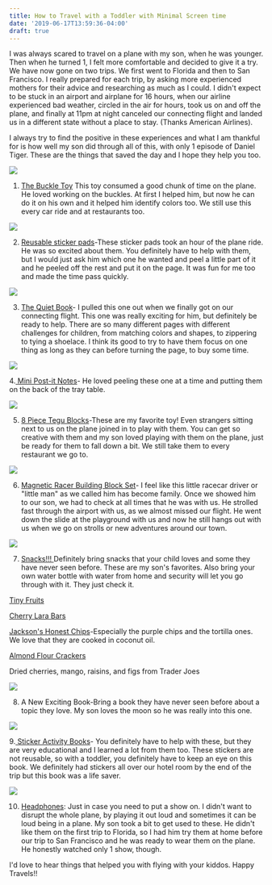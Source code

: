 ```yaml
---
title: How to Travel with a Toddler with Minimal Screen time
date: '2019-06-17T13:59:36-04:00'
draft: true
---
```

I was always scared to travel on a plane with my son, when he was younger. Then when he turned 1, I felt more comfortable and decided to give it a try. We have now gone on two trips. We first went to Florida and then to San Francisco. I really prepared for each trip, by asking more experienced mothers for their advice and researching as much as I could. I didn't expect to be stuck in an airport and airplane for 16 hours, when our airline experienced bad weather, circled in the air for hours, took us on and off the plane, and finally at 11pm at night canceled our connecting flight and landed us in a different state without a place to stay. (Thanks American Airlines).

I always try to find the positive in these experiences and what I am thankful for is how well my son did through all of this, with only 1 episode of Daniel Tiger. These are the things that saved the day and I hope they help you too.

<a href="https://www.amazon.com/Buckle-Toys-Bongo-Learning-Childrens/dp/B01D3WY1FQ/ref=as_li_ss_il?keywords=buckle+toy&qid=1560794957&s=gateway&sr=8-3&linkCode=li2&tag=lifepoints02-20&linkId=c30e1d6f796f2ecf78e5ea82524fa6d1" target="_blank"><img border="0" src="//ws-na.amazon-adsystem.com/widgets/q?_encoding=UTF8&ASIN=B01D3WY1FQ&Format=_SL160_&ID=AsinImage&MarketPlace=US&ServiceVersion=20070822&WS=1&tag=lifepoints02-20" ></a><img src="https://ir-na.amazon-adsystem.com/e/ir?t=lifepoints02-20&l=li2&o=1&a=B01D3WY1FQ" width="1" height="1" border="0" alt="" style="border:none !important; margin:0px !important;" />

1. [The Buckle Toy](https://amzn.to/2KXA1by) This toy consumed a good chunk of time on the plane. He loved working on the buckles. At first I helped him, but now he can do it on his own and it helped him identify colors too. We still use this every car ride and at restaurants too. 

<a href="https://www.amazon.com/Melissa-Doug-Reusable-Savanna-Sticker/dp/B01N0M7SP3/ref=as_li_ss_il?keywords=Melissa+and+Doug+stickers&pd_rd_i=B01N0M7SP3&pd_rd_r=5ed5a089-29d8-4755-bda3-106614a033b4&pd_rd_w=nV86N&pd_rd_wg=XMo9c&pf_rd_p=91b604bb-c371-4573-970f-bed68a552852&pf_rd_r=EJENHNH72PW10F3YAFP1&qid=1560795125&s=gateway&linkCode=li2&tag=lifepoints02-20&linkId=96e46abf02bb2f60bc91a16a5ad51a14" target="_blank"><img border="0" src="//ws-na.amazon-adsystem.com/widgets/q?_encoding=UTF8&ASIN=B01N0M7SP3&Format=_SL160_&ID=AsinImage&MarketPlace=US&ServiceVersion=20070822&WS=1&tag=lifepoints02-20" ></a><img src="https://ir-na.amazon-adsystem.com/e/ir?t=lifepoints02-20&l=li2&o=1&a=B01N0M7SP3" width="1" height="1" border="0" alt="" style="border:none !important; margin:0px !important;" />

2. [Reusable sticker pads](https://amzn.to/2ZsROvh)-These sticker pads took an hour of the plane ride. He was so excited about them. You definitely have to help with them, but I would just ask him which one he wanted and peel a little part of it and he peeled off the rest and put it on the page. It was fun for me too and made the time pass quickly.

<a href="https://www.amazon.com/deMoca-Toddlers-Activity-Quiet-Book/dp/B07F39DDMX/ref=as_li_ss_il?keywords=The+quiet+book+toy&qid=1560795305&s=gateway&sr=8-1-spons&psc=1&linkCode=li2&tag=lifepoints02-20&linkId=f313ed7cc5a86567630ff0553db23510" target="_blank"><img border="0" src="//ws-na.amazon-adsystem.com/widgets/q?_encoding=UTF8&ASIN=B07F39DDMX&Format=_SL160_&ID=AsinImage&MarketPlace=US&ServiceVersion=20070822&WS=1&tag=lifepoints02-20" ></a><img src="https://ir-na.amazon-adsystem.com/e/ir?t=lifepoints02-20&l=li2&o=1&a=B07F39DDMX" width="1" height="1" border="0" alt="" style="border:none !important; margin:0px !important;" />

3. [The Quiet Book](https://amzn.to/2RkKWxb)- I pulled this one out when we finally got on our connecting flight. This one was really exciting for him, but definitely be ready to help. There are so many different pages with different challenges for children, from matching colors and shapes, to zippering to tying a shoelace. I think its good to try to have them focus on one thing as long as they can before turning the page, to buy some time.

<a href="https://www.amazon.com/Post-Sticking-Janeiro-Collection-622-8SSAU/dp/B0058TWFWE/ref=as_li_ss_il?keywords=mini+post+it+notes&pd_rd_i=B0058TWFWE&pd_rd_r=f806255a-da16-4751-bb37-a17ea01f4316&pd_rd_w=tyQxV&pd_rd_wg=FyNwb&pf_rd_p=91b604bb-c371-4573-970f-bed68a552852&pf_rd_r=MD1EAG3883TDYWQ90T9C&qid=1560795508&s=gateway&linkCode=li2&tag=lifepoints02-20&linkId=edbf85e7c6a05876622510c1bafbc116" target="_blank"><img border="0" src="//ws-na.amazon-adsystem.com/widgets/q?_encoding=UTF8&ASIN=B0058TWFWE&Format=_SL160_&ID=AsinImage&MarketPlace=US&ServiceVersion=20070822&WS=1&tag=lifepoints02-20" ></a><img src="https://ir-na.amazon-adsystem.com/e/ir?t=lifepoints02-20&l=li2&o=1&a=B0058TWFWE" width="1" height="1" border="0" alt="" style="border:none !important; margin:0px !important;" />

4.[ Mini Post-it Notes](https://amzn.to/2RijcJI)- He loved peeling these one at a time and putting them on the back of the tray table.

<a href="https://www.amazon.com/Tegu-Piece-Pocket-Magnetic-Wooden/dp/B004WMCZGY/ref=as_li_ss_il?keywords=tegu+blocks&qid=1560795737&s=gateway&sr=8-3&linkCode=li2&tag=lifepoints02-20&linkId=24114a66bf95cab7fdd0a6e9fd19c08b" target="_blank"><img border="0" src="//ws-na.amazon-adsystem.com/widgets/q?_encoding=UTF8&ASIN=B004WMCZGY&Format=_SL160_&ID=AsinImage&MarketPlace=US&ServiceVersion=20070822&WS=1&tag=lifepoints02-20" ></a><img src="https://ir-na.amazon-adsystem.com/e/ir?t=lifepoints02-20&l=li2&o=1&a=B004WMCZGY" width="1" height="1" border="0" alt="" style="border:none !important; margin:0px !important;" />

5. [8 Piece Tegu Blocks](https://amzn.to/2Rli6gn)-These are my favorite toy! Even strangers sitting next to us on the plane joined in to play with them. You can get so creative with them and my son loved playing with them on the plane, just be ready for them to fall down a bit. We still take them to every restaurant we go to.

<a href="https://www.amazon.com/Tegu-Magnetic-Racer-Chord-Body/dp/B07BJL61XK/ref=as_li_ss_il?keywords=tegu+car&qid=1560795937&s=gateway&sr=8-1&linkCode=li2&tag=lifepoints02-20&linkId=eaa1b41dcac6b4a0655428879f9be134" target="_blank"><img border="0" src="//ws-na.amazon-adsystem.com/widgets/q?_encoding=UTF8&ASIN=B07BJL61XK&Format=_SL160_&ID=AsinImage&MarketPlace=US&ServiceVersion=20070822&WS=1&tag=lifepoints02-20" ></a><img src="https://ir-na.amazon-adsystem.com/e/ir?t=lifepoints02-20&l=li2&o=1&a=B07BJL61XK" width="1" height="1" border="0" alt="" style="border:none !important; margin:0px !important;" />

6. [Magnetic Racer Building Block Set](https://amzn.to/2XeMTkg)- I feel like this little racecar driver or "little man" as we called him has become family. Once we showed him to our son, we had to check at all times that he was with us. He strolled fast through the airport with us, as we almost missed our flight. He went down the slide at the playground with us and now he still hangs out with us when we go on strolls or new adventures around our town.

<a href="https://www.amazon.com/Little-Duck-Organics-Freeze-Dried/dp/B00XBOCGDQ/ref=as_li_ss_il?keywords=tiny+fruits&qid=1560796151&s=gateway&sr=8-1-spons&psc=1&linkCode=li2&tag=lifepoints02-20&linkId=00e0770129f03461af2244a6929b994a" target="_blank"><img border="0" src="//ws-na.amazon-adsystem.com/widgets/q?_encoding=UTF8&ASIN=B00XBOCGDQ&Format=_SL160_&ID=AsinImage&MarketPlace=US&ServiceVersion=20070822&WS=1&tag=lifepoints02-20" ></a><img src="https://ir-na.amazon-adsystem.com/e/ir?t=lifepoints02-20&l=li2&o=1&a=B00XBOCGDQ" width="1" height="1" border="0" alt="" style="border:none !important; margin:0px !important;" />

7. [Snacks!!! ](https://amzn.to/2KWhfS8)Definitely bring snacks that your child loves and some they have never seen before. These are my son's favorites. Also bring your own water bottle with water from home and security will let you go through with it. They just check it.

[Tiny Fruits](https://amzn.to/2KWhfS8)

[Cherry Lara Bars](https://amzn.to/2XmewrB)

[Jackson's Honest Chips](https://amzn.to/2XeTnQb)-Especially the purple chips and the tortilla ones. We love that they are cooked in coconut oil.

[Almond Flour Crackers](https://amzn.to/2XkfPqX)

Dried cherries, mango, raisins, and figs from Trader Joes

<a href="https://www.amazon.com/Took-Moon-Walk-Carolyn-Curtis/dp/1846862000/ref=as_li_ss_il?crid=3KWJA17ADMAQ7&keywords=i+took+the+moon+for+a+walk&qid=1560796676&s=gateway&sprefix=I+took+the+moon,aps,142&sr=8-1&linkCode=li2&tag=lifepoints02-20&linkId=2a6dfa0f5aea829d9f64bba7724c9fd5" target="_blank"><img border="0" src="//ws-na.amazon-adsystem.com/widgets/q?_encoding=UTF8&ASIN=1846862000&Format=_SL160_&ID=AsinImage&MarketPlace=US&ServiceVersion=20070822&WS=1&tag=lifepoints02-20" ></a><img src="https://ir-na.amazon-adsystem.com/e/ir?t=lifepoints02-20&l=li2&o=1&a=1846862000" width="1" height="1" border="0" alt="" style="border:none !important; margin:0px !important;" />

8. A New Exciting Book-Bring a book they have never seen before about a topic they love. My son loves the moon so he was really into this one.

<a href="https://www.amazon.com/Travel-Activity-Book-DK/dp/1465470263/ref=as_li_ss_il?keywords=travel+activity+book&qid=1560878513&s=gateway&sr=8-19&linkCode=li2&tag=lifepoints02-20&linkId=8b8c474ecdee16b5d248bcc53ce6e3fc" target="_blank"><img border="0" src="//ws-na.amazon-adsystem.com/widgets/q?_encoding=UTF8&ASIN=1465470263&Format=_SL160_&ID=AsinImage&MarketPlace=US&ServiceVersion=20070822&WS=1&tag=lifepoints02-20" ></a><img src="https://ir-na.amazon-adsystem.com/e/ir?t=lifepoints02-20&l=li2&o=1&a=1465470263" width="1" height="1" border="0" alt="" style="border:none !important; margin:0px !important;" />

9.[ Sticker Activity Books](https://amzn.to/2KqKFrQ)- You definitely have to help with these, but they are very educational and I learned a lot from them too. These stickers are not reusable, so with a toddler, you definitely have to keep an eye on this book. We definitely had stickers all over our hotel room by the end of the trip but this book was a life saver.

<a href="https://www.amazon.com/Mpow-Headphones-Over-Ear-Function-Cellphone/dp/B07PD9V78L/ref=as_li_ss_il?keywords=toddler+headphones&qid=1560878722&s=gateway&sr=8-4&linkCode=li2&tag=lifepoints02-20&linkId=c25f2403eb4278a98fc21ac54553cdab" target="_blank"><img border="0" src="//ws-na.amazon-adsystem.com/widgets/q?_encoding=UTF8&ASIN=B07PD9V78L&Format=_SL160_&ID=AsinImage&MarketPlace=US&ServiceVersion=20070822&WS=1&tag=lifepoints02-20" ></a><img src="https://ir-na.amazon-adsystem.com/e/ir?t=lifepoints02-20&l=li2&o=1&a=B07PD9V78L" width="1" height="1" border="0" alt="" style="border:none !important; margin:0px !important;" />

10. [Headphones](https://amzn.to/31HZdIY): Just in case you need to put a show on. I didn't want to disrupt the whole plane, by playing it out loud and sometimes it can be loud being in a plane. My son took a bit to get used to these. He didn't like them on the first trip to Florida, so I had him try them at home before our trip to San Francisco and he was ready to wear them on the plane. He honestly watched only 1 show, though.

I'd love to hear things that helped you with flying with your kiddos. Happy Travels!!
